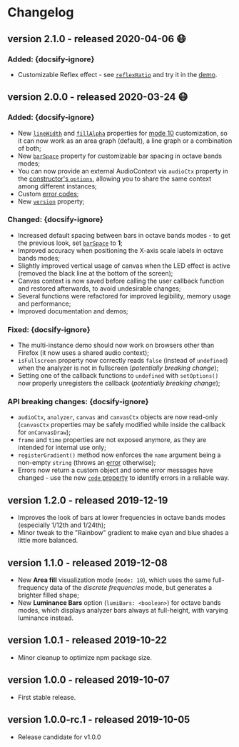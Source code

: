 Changelog
=========

## version 2.1.0 - released 2020-04-06 :mask:

### Added: {docsify-ignore}

+ Customizable Reflex effect - see [`reflexRatio`](README.md#reflexratio-number) and try it in the [demo](https://audiomotion.dev/demo/fluid.html).


## version 2.0.0 - released 2020-03-24 :mask:

### Added: {docsify-ignore}

+ New [`lineWidth`](README.md#linewidth-number) and [`fillAlpha`](README.md#fillalpha-number) properties for [mode 10](README.md#mode-number) customization, so it can now work as an area graph (default), a line graph or a combination of both;
+ New [`barSpace`](README.md#barspace-number) property for customizable bar spacing in octave bands modes;
+ You can now provide an external AudioContext via `audioCtx` property in the [constructor's `options`](README.md#constructor), allowing you to share the same context among different instances;
+ Custom [error codes](README.md#custom-errors);
+ New [`version`](README.md#version-string-read-only) property;

### Changed: {docsify-ignore}

+ Increased default spacing between bars in octave bands modes - to get the previous look, set [`barSpace`](README.md#barspace-number) to **1**;
+ Improved accuracy when positioning the X-axis scale labels in octave bands modes;
+ Slightly improved vertical usage of canvas when the LED effect is active (removed the black line at the bottom of the screen);
+ Canvas context is now saved before calling the user callback function and restored afterwards, to avoid undesirable changes;
+ Several functions were refactored for improved legibility, memory usage and performance;
+ Improved documentation and demos;

### Fixed: {docsify-ignore}

+ The multi-instance demo should now work on browsers other than Firefox (it now uses a shared audio context);
+ `isFullscreen` property now correctly reads `false` (instead of `undefined`) when the analyzer is not in fullscreen (*potentially breaking change*);
+ Setting one of the callback functions to `undefined` with `setOptions()` now properly unregisters the callback (*potentially breaking change*);

### API breaking changes: {docsify-ignore}

+ `audioCtx`, `analyzer`, `canvas` and `canvasCtx` objects are now read-only (`canvasCtx` properties may be safely modified while inside the callback for `onCanvasDraw`);
+ `frame` and `time` properties are not exposed anymore, as they are intended for internal use only;
+ `registerGradient()` method now enforces the `name` argument being a non-empty `string` (throws an [error](README.md#custom-errors) otherwise);
+ Errors now return a custom object and some error messages have changed - use the new [`code` property](README.md#custom-errors) to identify errors in a reliable way.


## version 1.2.0 - released 2019-12-19

+ Improves the look of bars at lower frequencies in octave bands modes (especially 1/12th and 1/24th);
+ Minor tweak to the "Rainbow" gradient to make cyan and blue shades a little more balanced.


## version 1.1.0 - released 2019-12-08

+ New **Area fill** visualization mode (`mode: 10`), which uses the same full-frequency data of the *discrete frequencies* mode, but generates a brighter filled shape;
+ New **Luminance Bars** option (`lumiBars: <boolean>`) for octave bands modes, which displays analyzer bars always at full-height, with varying luminance instead.


## version 1.0.1 - released 2019-10-22

+ Minor cleanup to optimize npm package size.


## version 1.0.0 - released 2019-10-07

+ First stable release.


## version 1.0.0-rc.1 - released 2019-10-05

+ Release candidate for v1.0.0
